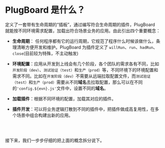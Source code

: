 # PlugBoard 是什么？

定义了一套带有生命周期的“插板”，通过编写符合生命周期的插件，PlugBoard 就能按不同环境需求配置，加载出符合场景业务的应用。由此引出四个重要概念：

- **生命周期**： 任何程序都有它的运行周期，它规范了程序什么时候该做什么，条理清晰方便开发和维护。PlugBoard 为插件定义了 `willRun`、`run`、`hadRun`、`close`(目前较为特殊，不主动触发)

- **环境配置**：应用从开发到上线会有几个阶段，各个团队的需求各有不同，比如`开发阶段（dev）`、`测试验证（test）`和`生产（prod）`等，不同环境下的环境配置和需求不同。比如在`开发阶段（dev）`不需要从远端拉取配置文件，而`测试验证（test）`和`生产（prod）`需要从不同**域名**去拉取配置，那么可以在不同的`'config.${evn}.js'`文件中，设置不同的**域名**。

- **加载插件**：根据不同环境的配置，加载其对应的插件。

- **插件开发**：可以将业务逻辑打散到不同的插件中，把插件做成高复用性，在多个场景中组合构建出新的应用。

<br>
<br>

接下来，我们一步步仔细的把上面的概念拆分说下。
